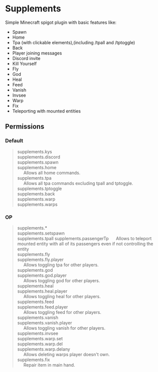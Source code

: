 # Supplements

Simple Minecraft spigot plugin with basic features like:

- Spawn
- Home
- Tpa (with clickable elements),(including /tpall and /tptoggle)
- Back
- Player joining messages
- Discord invite
- Kill Yourself
- Fly
- God
- Heal
- Feed
- Vanish
- Invsee
- Warp
- Fix
- Teleporting with mounted entities

## Permissions

### Default

>supplements.kys  
>supplements.discord  
>supplements.spawn  
>supplements.home  
>&nbsp;&nbsp;&nbsp;&nbsp; Allows all home commands.  
>supplements.tpa  
>&nbsp;&nbsp;&nbsp;&nbsp; Allows all tpa commands excluding tpall and tptoggle.  
>supplements.tptoggle  
>supplements.back    
>supplements.warp  
>supplements.warps  
### OP

>supplements.*  
>supplements.setspawn   
>supplements.tpall 
>supplements.passengerTp 
>&nbsp;&nbsp;&nbsp;&nbsp; Allows to teleport mounted entity with all of its passengers even if not controlling the entity  
>supplements.fly  
>supplements.fly.player   
>&nbsp;&nbsp;&nbsp;&nbsp; Allows toggling tpa for other players.  
>supplements.god  
>supplements.god.player  
>&nbsp;&nbsp;&nbsp;&nbsp; Allows toggling god for other players.  
>supplements.heal  
>supplements.heal.player  
>&nbsp;&nbsp;&nbsp;&nbsp; Allows toggling heal for other players.  
>supplements.feed  
>supplements.feed.player  
>&nbsp;&nbsp;&nbsp;&nbsp; Allows toggling feed for other players.  
>supplements.vanish  
>supplements.vanish.player  
>&nbsp;&nbsp;&nbsp;&nbsp; Allows toggling vanish for other players.  
>supplements.invsee  
>supplements.warp.set  
>supplements.warp.del  
>supplements.warp.delany  
>&nbsp;&nbsp;&nbsp;&nbsp; Allows deleting warps player doesn't own.    
>supplements.fix  
>&nbsp;&nbsp;&nbsp;&nbsp; Repair item in main hand.
> 